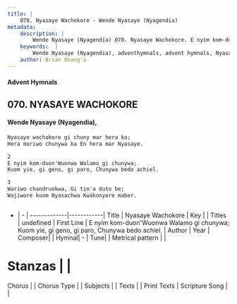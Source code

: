 ```yaml
---
title: |
    070. Nyasaye Wachokore - Wende Nyasaye (Nyagendia)
metadata:
    description: |
        Wende Nyasaye (Nyagendia) 070. Nyasaye Wachokore. E nyim kom-duon'Wuonwa Walamo gi chunywa; Kuom yie, gi geno, gi paro, Chunywa bedo achiel.  
    keywords:  |
        Wende Nyasaye (Nyagendia), adventhymnals, advent hymnals, Nyasaye Wachokore, E nyim kom-duon'Wuonwa Walamo gi chunywa; Kuom yie, gi geno, gi paro, Chunywa bedo achiel.. 
    author: Brian Onang'o
---
```


#### Advent Hymnals
## 070. NYASAYE WACHOKORE
####  Wende Nyasaye (Nyagendia),

```txt
Nyasaye wachokore gi chuny mar hera ka;
Hera moriwo chunywa ka En hera mar Nyasaye.

2
E nyim kom-duon'Wuonwa Walamo gi chunywa;
Kuom yie, gi geno, gi paro, Chunywa bedo achiel.

3
Wariwo chandruokwa, Gi tin'a duto be;
Wajiwore kuom Nyasachwa Kwakonyore maber.



```

- |   -  |
-------------|------------|
Title | Nyasaye Wachokore |
Key |  |
Titles | undefined |
First Line | E nyim kom-duon'Wuonwa Walamo gi chunywa; Kuom yie, gi geno, gi paro, Chunywa bedo achiel. |
Author | 
Year | 
Composer| |
Hymnal|  - |
Tune|  |
Metrical pattern | |
# Stanzas |  |
Chorus |  |
Chorus Type |  |
Subjects | |
Texts |  |
Print Texts | 
Scripture Song |  |
    
